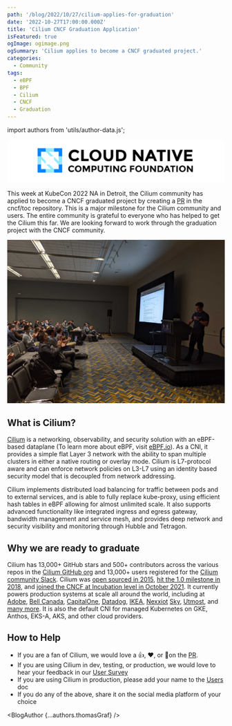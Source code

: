 ```yaml
---
path: '/blog/2022/10/27/cilium-applies-for-graduation'
date: '2022-10-27T17:00:00.000Z'
title: 'Cilium CNCF Graduation Application'
isFeatured: true
ogImage: ogimage.png
ogSummary: 'Cilium applies to become a CNCF graduated project.'
categories:
  - Community
tags:
  - eBPF
  - BPF
  - Cilium
  - CNCF
  - Graduation
---
```


import authors from 'utils/author-data.js';

![Cilium applies to become a CNCF graduated project](cover.png)

This week at KubeCon 2022 NA in Detroit, the Cilium community has applied to become a CNCF graduated project by creating a [PR](https://github.com/cncf/toc/pull/952) in the cncf/toc repository.
This is a major milestone for the Cilium community and users. The entire community is grateful to everyone who has helped to get the Cilium this far. We are looking forward to work through the graduation project with the CNCF community.

![Applying for graduation on stage](kubecon_stage.jpeg)

## What is Cilium?

[Cilium](https://cilium.io) is a networking, observability, and security solution with an eBPF-based dataplane (To learn more about eBPF, visit [eBPF.io](https://www.ebpf.io/)). As a CNI, it provides a simple flat Layer 3 network with the ability to span multiple clusters in either a native routing or overlay mode. Cilium is L7-protocol aware and can enforce network policies on L3-L7 using an identity based security model that is decoupled from network addressing.

Cilium implements distributed load balancing for traffic between pods and to external services, and is able to fully replace kube-proxy, using efficient hash tables in eBPF allowing for almost unlimited scale. It also supports advanced functionality like integrated ingress and egress gateway, bandwidth management and service mesh, and provides deep network and security visibility and monitoring through Hubble and Tetragon.

## Why we are ready to graduate

Cilium has 13,000+ GitHub stars and 500+ contributors across the various repos in the [Cilium GitHub org](https://github.com/cilium) and 13,000+ users registered for the [Cilium community Slack](https://cilium.herokuapp.com/). Cilium was [open sourced in 2015](https://github.com/cilium/cilium/commit/7fa3c60eb7dbe7a5a4caea3aab0396f75a8b10c7), [hit the 1.0 milestone in 2018](https://cilium.io/blog/2018/04/24/cilium-10/), and [joined the CNCF at Incubation level in October 2021](https://www.cncf.io/blog/2021/10/13/cilium-joins-cncf-as-an-incubating-project/). It currently powers production systems at scale all around the world, including at
[Adobe](https://www.youtube.com/watch?v=7UQ2CU6UEGY), [Bell Canada](https://www.youtube.com/watch?v=vJaOKGWiyvU), [CapitalOne](https://www.youtube.com/watch?v=hwOpCKBaJ-w&ab_channel=eBPFSummit), [Datadog](https://www.cncf.io/case-studies/datadog/), [IKEA](https://www.youtube.com/watch?v=sg-F_R-ZVNc), [Nexxiot](https://www.cncf.io/case-studies/nexxiot/) [Sky](https://www.youtube.com/watch?v=u-4naOMfs_w), [Utmost](https://www.cncf.io/case-studies/utmost/), and [many more](https://github.com/cilium/cilium/blob/master/USERS.md). It is also the default CNI for managed Kubernetes on GKE, Anthos, EKS-A, AKS, and other cloud providers.

## How to Help

- If you are a fan of Cilium, we would love a 👍, ❤️, or 🚀on the [PR](https://github.com/cncf/toc/pull/952).
- If you are using Cilium in dev, testing, or production, we would love to hear your feedback in our [User Survey](https://docs.google.com/forms/d/e/1FAIpQLSfL01ttSgzmWQbOHxZu61B99Iw3Yw3irZ1X7CRCQfBJkrN7Rg/viewform?usp=sf_link)
- If you are using Cilium in production, please add your name to the [Users](https://github.com/cilium/cilium/blob/master/USERS.md) doc
- If you do any of the above, share it on the social media platform of your choice

<BlogAuthor {...authors.thomasGraf} />
